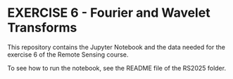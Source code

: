 # EXERCISE 6 - Fourier and Wavelet Transforms

This repository contains the Jupyter Notebook and the data needed for the exercise 6 of the Remote Sensing course.

To see how to run the notebook, see the README file of the RS2025 folder.
 


